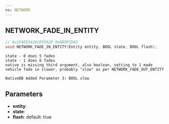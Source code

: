 ```yaml
---
ns: NETWORK
---
```

## NETWORK_FADE_IN_ENTITY

```c
// 0x1F4ED342ACEFE62D 0x9B9FCD02
void NETWORK_FADE_IN_ENTITY(Entity entity, BOOL state, BOOL flash);
```

```
state - 0 does 5 fades  
state - 1 does 6 fades  
native is missing third argument, also boolean, setting to 1 made vehicle fade in slower, probably "slow" as per NETWORK_FADE_OUT_ENTITY  
```

```
NativeDB Added Parameter 3: BOOL slow
```

## Parameters
* **entity**: 
* **state**: 
* **flash**: default: true
